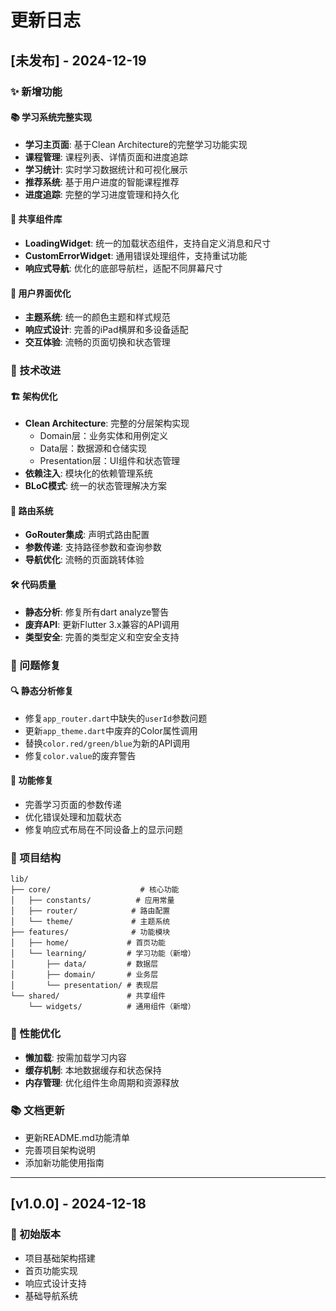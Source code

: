 # 更新日志

## [未发布] - 2024-12-19

### ✨ 新增功能

#### 📚 学习系统完整实现
- **学习主页面**: 基于Clean Architecture的完整学习功能实现
- **课程管理**: 课程列表、详情页面和进度追踪
- **学习统计**: 实时学习数据统计和可视化展示
- **推荐系统**: 基于用户进度的智能课程推荐
- **进度追踪**: 完整的学习进度管理和持久化

#### 🧩 共享组件库
- **LoadingWidget**: 统一的加载状态组件，支持自定义消息和尺寸
- **CustomErrorWidget**: 通用错误处理组件，支持重试功能
- **响应式导航**: 优化的底部导航栏，适配不同屏幕尺寸

#### 🎨 用户界面优化
- **主题系统**: 统一的颜色主题和样式规范
- **响应式设计**: 完善的iPad横屏和多设备适配
- **交互体验**: 流畅的页面切换和状态管理

### 🔧 技术改进

#### 🏗️ 架构优化
- **Clean Architecture**: 完整的分层架构实现
  - Domain层：业务实体和用例定义
  - Data层：数据源和仓储实现
  - Presentation层：UI组件和状态管理
- **依赖注入**: 模块化的依赖管理系统
- **BLoC模式**: 统一的状态管理解决方案

#### 📱 路由系统
- **GoRouter集成**: 声明式路由配置
- **参数传递**: 支持路径参数和查询参数
- **导航优化**: 流畅的页面跳转体验

#### 🛠️ 代码质量
- **静态分析**: 修复所有dart analyze警告
- **废弃API**: 更新Flutter 3.x兼容的API调用
- **类型安全**: 完善的类型定义和空安全支持

### 🐛 问题修复

#### 🔍 静态分析修复
- 修复`app_router.dart`中缺失的`userId`参数问题
- 更新`app_theme.dart`中废弃的Color属性调用
- 替换`color.red/green/blue`为新的API调用
- 修复`color.value`的废弃警告

#### 🎯 功能修复
- 完善学习页面的参数传递
- 优化错误处理和加载状态
- 修复响应式布局在不同设备上的显示问题

### 📁 项目结构

```
lib/
├── core/                    # 核心功能
│   ├── constants/          # 应用常量
│   ├── router/            # 路由配置
│   └── theme/             # 主题系统
├── features/              # 功能模块
│   ├── home/             # 首页功能
│   └── learning/         # 学习功能（新增）
│       ├── data/         # 数据层
│       ├── domain/       # 业务层
│       └── presentation/ # 表现层
└── shared/               # 共享组件
    └── widgets/          # 通用组件（新增）
```

### 🚀 性能优化
- **懒加载**: 按需加载学习内容
- **缓存机制**: 本地数据缓存和状态保持
- **内存管理**: 优化组件生命周期和资源释放

### 📚 文档更新
- 更新README.md功能清单
- 完善项目架构说明
- 添加新功能使用指南

---

## [v1.0.0] - 2024-12-18

### 🎉 初始版本
- 项目基础架构搭建
- 首页功能实现
- 响应式设计支持
- 基础导航系统